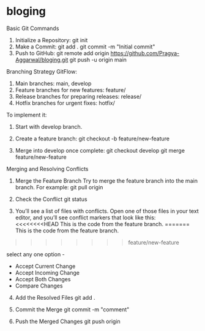 # bloging

Basic Git Commands
1. Initialize a Repository: git init
2. Make a Commit: git add .
    git commit -m "Initial commit"
3. Push to GitHub: git remote add origin https://github.com/Pragya-Aggarwal/bloging.git
git push -u origin main

Branching Strategy
GitFlow:

1. Main branches: main, develop
2. Feature branches for new features: feature/<feature-name>
3. Release branches for preparing releases: release/<version>
4. Hotfix branches for urgent fixes: hotfix/<issue>

To implement it:

1. Start with develop branch.
2. Create a feature branch: git checkout -b feature/new-feature

3. Merge into develop once complete: git checkout develop
git merge feature/new-feature


Merging and Resolving Conflicts

1.  Merge the Feature Branch
Try to merge the feature branch into the main branch. For example:
git pull origin <main branch>

2.  Check the Conflict
git status

3. You’ll see a list of files with conflicts. Open one of those files in your text editor, and you’ll see conflict markers that look like this:
<<<<<<<<HEAD
This is the code from the feature branch.
=======
This is the code from the feature branch.
>>>>>>>> feature/new-feature

select any one option -
   - Accept Current Change  
   - Accept Incoming Change
   - Accept Both Changes  
   - Compare Changes
       
4. Add the Resolved Files
   git add .
   
6.  Commit the Merge
git commit -m "comment"

7. Push the Merged Changes
git push origin <Branch>
   







